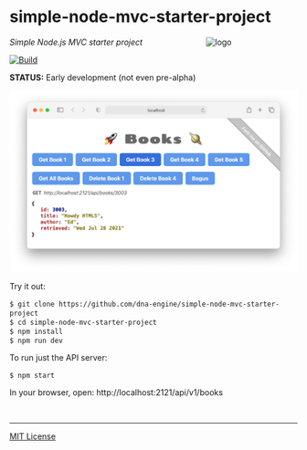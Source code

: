 # simple-node-mvc-starter-project
<img src=https://dna-engine.org/graphics/dna-logo.png align=right width=160 alt=logo>

_Simple Node.js MVC starter project_

[![Build](https://github.com/dna-engine/simple-node-mvc-starter-project/workflows/build/badge.svg)](https://github.com/dna-engine/simple-node-mvc-starter-project/actions/workflows/run-spec-on-push.yaml)

**STATUS:** Early development (not even pre-alpha)

![screenshot](screenshot.png)

Try it out:
```terminal
$ git clone https://github.com/dna-engine/simple-node-mvc-starter-project
$ cd simple-node-mvc-starter-project
$ npm install
$ npm run dev
```

To run just the API server:
```terminal
$ npm start
```
In your browser, open: http://localhost:2121/api/v1/books

<br>

---
[MIT License](LICENSE.txt)
